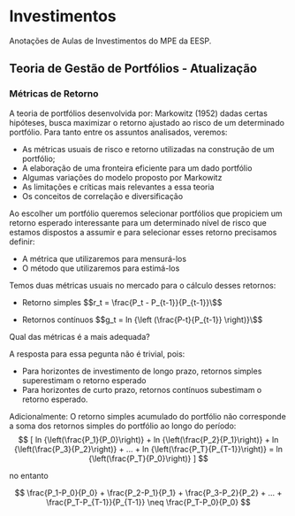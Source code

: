 # Investimentos
Anotações de Aulas de Investimentos do MPE da EESP.

## Teoria de Gestão de Portfólios - Atualização
### Métricas de Retorno

A teoria de portfólios desenvolvida por: Markowitz (1952) dadas certas hipóteses, busca maximizar o retorno ajustado ao risco de um determinado portfólio.
Para tanto entre os assuntos analisados, veremos:

- As métricas usuais de risco e retorno utilizadas na construção de um portfólio;
- A elaboração de uma fronteira eficiente para um dado portfólio
- Algumas variações do modelo proposto por Markowitz
- As limitações e críticas mais relevantes a essa teoria
- Os conceitos de correlação e diversificação

Ao escolher um portfólio queremos selecionar portfólios que propiciem um retorno esperado interessante para um determinado nível de risco que estamos dispostos a assumir e para selecionar esses retorno precisamos definir:

- A métrica que utilizaremos para mensurá-los
- O método que utilizaremos para estimá-los

Temos duas métricas usuais no mercado para o cálculo desses retornos:

- Retorno simples
$$r_t = \frac{P_t - P_{t-1}}{P_{t-1}}\$$

- Retornos contínuos
$$g_t = ln {\left (\frac{P-t}{P_{t-1}} \right)}\$$

Qual das métricas é a mais adequada?

A resposta para essa pegunta não é trivial, pois:

- Para horizontes de investimento de longo prazo, retornos simples superestimam o retorno esperado
- Para horizontes de curto prazo, retornos contínuos subestimam o retorno esperado.

Adicionalmente:
  O retorno simples acumulado do portfólio não corresponde a soma dos retornos simples do portfólio ao longo do período:
$$ [
 ln {\left(\frac{P_1}{P_0}\right)} +
 ln {\left(\frac{P_2}{P_1}\right)} +
 ln {\left(\frac{P_3}{P_2}\right)} + ... +
 ln {\left(\frac{P_T}{P_{T-1}}\right)} =
 ln {\left(\frac{P_T}{P_0}\right)}
 ] $$

no entanto

$$
 \frac{P_1-P_0}{P_0} +
 \frac{P_2-P_1}{P_1} +
 \frac{P_3-P_2}{P_2} + ... +
 \frac{P_T-P_{T-1}}{P_{T-1}} \neq
 \frac{P_T-P_0}{P_0}
 $$
